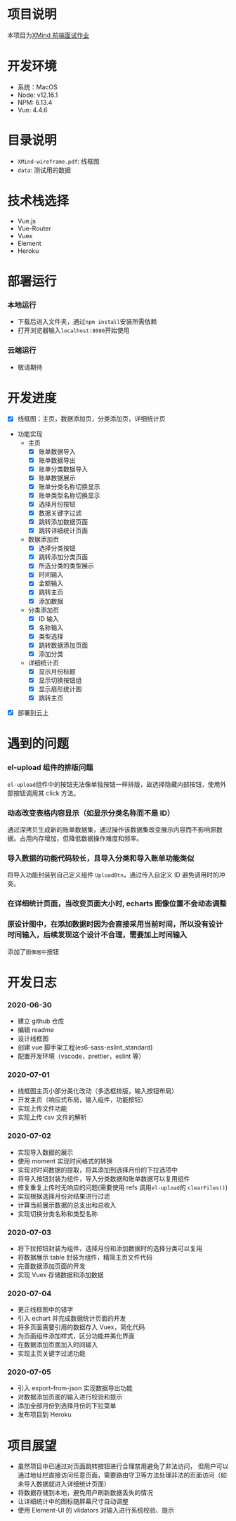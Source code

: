 # 项目说明

本项目为[XMind 前端面试作业](https://github.com/xmindltd/hiring/blob/master/frontend-1/README.md)

# 开发环境

- 系统：MacOS
- Node: v12.16.1
- NPM: 6.13.4
- Vue: 4.4.6

# 目录说明

- `XMind-wireframe.pdf`: 线框图
- `data`: 测试用的数据

# 技术栈选择

- Vue.js
- Vue-Router
- Vuex
- Element
- Heroku

# 部署运行

### 本地运行

- 下载后进入文件夹，通过`npm install`安装所需依赖
- 打开浏览器输入`localhost:8080`开始使用

### 云端运行

- 敬请期待

# 开发进度

- [x] 线框图：主页，数据添加页，分类添加页，详细统计页
- 功能实现
  - 主页
    - [x] 账单数据导入
    - [x] 账单数据导出
    - [x] 账单分类数据导入
    - [x] 账单数据展示
    - [x] 账单分类名称切换显示
    - [x] 账单类型名称切换显示
    - [x] 选择月份按钮
    - [x] 数据关键字过滤
    - [x] 跳转添加数据页面
    - [x] 跳转详细统计页面
  - 数据添加页
    - [x] 选择分类按钮
    - [x] 跳转添加分类页面
    - [x] 所选分类的类型展示
    - [x] 时间输入
    - [x] 金额输入
    - [x] 跳转主页
    - [x] 添加数据
  - 分类添加页
    - [x] ID 输入
    - [x] 名称输入
    - [x] 类型选择
    - [x] 跳转数据添加页面
    - [x] 添加分类
  - 详细统计页
    - [x] 显示月份标题
    - [x] 显示切换按钮组
    - [x] 显示扇形统计图
    - [x] 跳转主页
- [x] 部署到云上

# 遇到的问题

### el-upload 组件的排版问题

`el-upload`组件中的按钮无法像单独按钮一样排版，故选择隐藏内部按钮，使用外部按钮调用其 click 方法。

### 动态改变表格内容显示（如显示分类名称而不是 ID）

通过深拷贝生成新的账单数据集，通过操作该数据集改变展示内容而不影响原数据。占用内存增加，但降低数据操作难度和频率。

### 导入数据的功能代码较长，且导入分类和导入账单功能类似

将导入功能封装到自己定义组件 `UploadBtn`，通过传入自定义 ID 避免调用时的冲突。

### 在详细统计页面，当改变页面大小时, echarts 图像位置不会动态调整

### 原设计图中，在添加数据时因为会直接采用当前时间，所以没有设计时间输入，后续发现这个设计不合理，需要加上时间输入

添加了`图像居中`按钮

# 开发日志

### 2020-06-30

- 建立 github 仓库
- 编辑 readme
- 设计线框图
- 创建 vue 脚手架工程(es6-sass-eslint_standard)
- 配置开发环境（vscode，prettier，eslint 等）

### 2020-07-01

- 线框图主页小部分美化改动（多选框排版，输入按钮布局）
- 开发主页（响应式布局，输入组件，功能按钮）
- 实现上传文件功能
- 实现上传 csv 文件的解析

### 2020-07-02

- 实现导入数据的展示
- 使用 moment 实现时间格式的转换
- 实现对时间数据的提取，将其添加到选择月份的下拉选项中
- 将导入按钮封装为组件，导入分类数据和账单数据可以复用组件
- 修复重复上传时无响应的问题(需要使用 refs 调用`el-upload`的 `clearFiles()`)
- 实现根据选择月份对结果进行过滤
- 计算当前展示数据的总支出和总收入
- 实现切换分类名称和类型名称

### 2020-07-03

- 将下拉按钮封装为组件，选择月份和添加数据时的选择分类可以复用
- 将数据展示 table 封装为组件，精简主页文件代码
- 完善数据添加页面的开发
- 实现 Vuex 存储数据和添加数据

### 2020-07-04

- 更正线框图中的错字
- 引入 echart 并完成数据统计页面的开发
- 将多页面需要引用的数据存入 Vuex，简化代码
- 为页面组件添加样式，区分功能并美化界面
- 在数据添加页面加入时间输入
- 实现主页关键字过滤功能

### 2020-07-05

- 引入 export-from-json 实现数据导出功能
- 对数据添加页面的输入进行校验和提示
- 添加全部月份到选择月份的下拉菜单
- 发布项目到 Heroku

# 项目展望

- 虽然项目中已通过对页面跳转按钮进行合理禁用避免了非法访问， 但用户可以通过地址栏直接访问任意页面，需要路由守卫等方法处理非法的页面访问（如未导入数据就进入详细统计页面）
- 将数据存储到本地，避免用户刷新数据丢失的情况
- 让详细统计中的图标随屏幕尺寸自动调整
- 使用 Element-UI 的 vlidators 对输入进行系统校验、提示
